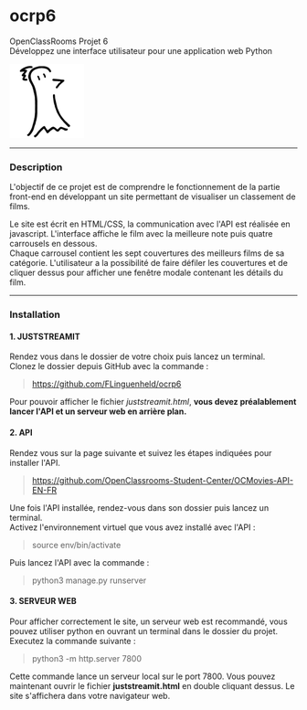 # ocrp6
OpenClassRooms Projet 6  
Développez une interface utilisateur pour une application web Python

![Logo FLinguenheld](https://raw.githubusercontent.com/FLinguenheld/ocrp6/main/Forelif.png "Pouet")

****
### Description
L'objectif de ce projet est de comprendre le fonctionnement de la partie front-end en développant un site permettant de
visualiser un classement de films.  

Le site est écrit en HTML/CSS, la communication avec l'API est réalisée en javascript.
L'interface affiche le film avec la meilleure note puis quatre carrousels en dessous.  
Chaque carrousel contient les sept couvertures des meilleurs films de sa catégorie.
L'utilisateur a la possibilité de faire défiler les couvertures et de cliquer dessus pour afficher
une fenêtre modale contenant les détails du film.

****
### Installation
#### 1. JUSTSTREAMIT

Rendez vous dans le dossier de votre choix puis lancez un terminal.  
Clonez le dossier depuis GitHub avec la commande :  

>https://github.com/FLinguenheld/ocrp6

Pour pouvoir afficher le fichier *juststreamit.html*, **vous devez préalablement lancer l'API et un serveur web en arrière plan.**

#### 2. API

Rendez vous sur la page suivante et suivez les étapes indiquées pour installer l'API.

>https://github.com/OpenClassrooms-Student-Center/OCMovies-API-EN-FR

Une fois l'API installée, rendez-vous dans son dossier puis lancez un terminal.  
Activez l'environnement virtuel que vous avez installé avec l'API :

>source env/bin/activate

Puis lancez l'API avec la commande :

>python3 manage.py runserver

#### 3. SERVEUR WEB

Pour afficher correctement le site, un serveur web est recommandé, vous pouvez utiliser python en
ouvrant un terminal dans le dossier du projet.  
Executez la commande suivante :

>python3 -m http.server 7800

Cette commande lance un serveur local sur le port 7800. Vous pouvez maintenant ouvrir le fichier **juststreamit.html** en double cliquant dessus.
Le site s'affichera dans votre navigateur web.
